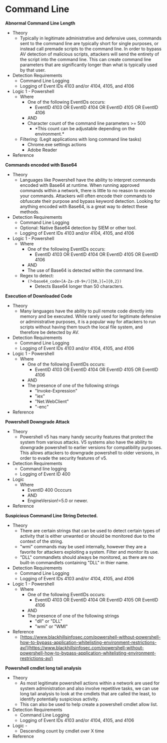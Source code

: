 # Command Line

**Abnormal Command Line Length**

* Theory
  * Typically in legitimate administrative and defensive uses, commands sent to the command line are typically short for single purposes, or instead call premade scripts to the command line. In order to bypass AV detection of malicious scripts, attackers will send the entirety of the script into the command line. This can create command line parameters that are significantly longer than what is typically used by that user.
* Detection Requirements
  * Command Line Logging
  * Logging of Event IDs 4103 and/or 4104, 4105, and 4106
* Logic 1 - Powershell
  * Where
    * One of the following EventIDs occurs:
      * EventID 4103 OR EventID 4104 OR EventID 4105 OR EventID 4106
    * AND
    * Character count of the command line parameters >= 500
      * \*This count can be adjustable depending on the environment.\*
  * Filtering: (Legit applications with long command line tasks)
    * Chrome.exe settings actions
    * Adobe Reader
* Reference

**Commands encoded with Base64**

* Theory
  * Languages like Powershell have the ability to interpret commands encoded with Base64 at runtime. When running approved commands within a network, there is little to no reason to encode your commands. Attackers will often encode their commands to obfuscate their purpose and bypass keyword detection. Looking for anything encoded with Base64, is a great way to detect these methods.
* Detection Requirements
  * Command Line Logging
  * Optional: Native Base64 detection by SIEM or other tool.
  * Logging of Event IDs 4103 and/or 4104, 4105, and 4106
* Logic 1 - Powershell
  * Where
    * One of the following EventIDs occurs:
      * EventID 4103 OR EventID 4104 OR EventID 4105 OR EventID 4106
    * AND
    * The use of Base64 is detected within the command line.
  * Regex to detect:
    * `(?<base64_code>[A-Za-z0-9+/]{50,}[=]{0,2})`
      * Detects Base64 longer than 50 characters.

**Execution of Downloaded Code**

* Theory
  * Many languages have the ability to pull remote code directly into memory and be executed. While rarely used for legitimate defensive or administrative purposes, it is a popular way for attackers to run scripts without having them touch the local file system, and therefore be detected by AV.
* Detection Requirements
  * Command Line Logging
  * Logging of Event IDs 4103 and/or 4104, 4105, and 4106
* Logic 1 - Powershell
  * Where
    * One of the following EventIDs occurs:
      * EventID 4103 OR EventID 4104 OR EventID 4105 OR EventID 4106
    * AND
    * The presence of one of the following strings
      * "Invoke-Expression"
      * "iex"
      * "Net.WebClient"
      * "-enc"
* Reference

**Powershell Downgrade Attack**

* Theory
  * Powershell v5 has many handy security features that protect the system from various attacks. V5 systems also have the ability to downgrade powershell to earlier versions for compatibility purposes. This allows attackers to downgrade powershell to older versions, in order to evade the security features of v5.
* Detection Requirements
  * Command line logging
  * Logging of Event ID 400
* Logic
  * Where
    * EventID 400 Occcurs
    * AND
    * EngineVersion!=5.0 or newer.
* Reference

**Suspicious Command Line String Detected.**

* Theory
  * There are certain strings that can be used to detect certain types of activity that is either unwanted or should be monitored due to the context of the string.
  * "wmi" commands may be used internally, however they are a favorite for attackers exploiting a system. Filter and monitor its use.
  * "DLL" commandlets should always be monitored, as there are no built-in commandlets containing "DLL" in thier name.
* Detection Requirements
  * Command Line Logging
  * Logging of Event IDs 4103 and/or 4104, 4105, and 4106
* Logic 1 - Powershell
  * Where
    * One of the following EventIDs occurs:
      * EventID 4103 OR EventID 4104 OR EventID 4105 OR EventID 4106
    * AND
    * The presence of one of the following strings
      * "dll" or "DLL"
      * "wmi" or "WMI"
* Reference
  * [https://www.blackhillsinfosec.com/powershell-without-powershell-how-to-bypass-application-whitelisting-environment-restrictions-av/](https://www.blackhillsinfosec.com/powershell-without-powershell-how-to-bypass-application-whitelisting-environment-restrictions-av/)

**Powershell cmdlet long tail analysis**

* Theory
  * As most legitimate powershell actions within a network are used for system administration and also involve repetitive tasks, we can use long tail analysis to look at the cmdlets that are called the least, to identify potentially suspicious activity.
  * This can also be used to help create a powershell cmdlet allow list.
* Detection Requirements
  * Command Line Logging
  * Logging of Event IDs 4103 and/or 4104, 4105, and 4106
* Logic -&#x20;
  * Descending count by cmdlet over X time
* Reference
